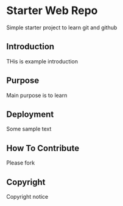 # Starter Web Repo

Simple starter project to learn git and github

## Introduction

THis is example introduction

## Purpose

Main purpose is to learn

## Deployment

Some sample text

## How To Contribute

Please fork

## Copyright

Copyright notice
